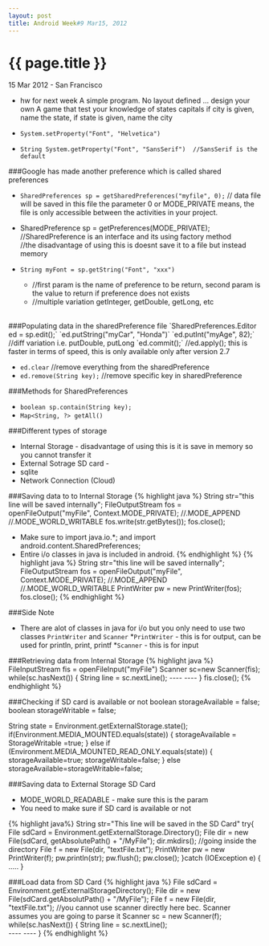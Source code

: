 ```yaml
---
layout: post
title: Android Week#9 Mar15, 2012
---
```


{{ page.title }}
================

<p class="meta">15 Mar 2012 - San Francisco</p>

* hw for next week
A simple program. No layout defined ... design your own
A game that test your knowledge of states capitals
if city is given, name the state, if state is given, name the city


* `System.setProperty("Font", "Helvetica")`
* `String System.getProperty("Font", "SansSerif")  //SansSerif is the default`

###Google has made another preference which is called shared preferences
* `SharedPreferences sp = getSharedPreferences("myfile", 0);` 
// data file will be saved in this file the parameter 0 or MODE_PRIVATE means, the file is only accessible between the activities in your project.
* SharedPreference sp = getPreferences(MODE_PRIVATE); 
//SharedPreference is an interface and its using factory method  
//the disadvantage of using this is doesnt save it to a file but instead memory

* `String myFont = sp.getString("Font", "xxx")` 
	* //first param is the name of preference to be return, second param is the value to return if preference does not exists
	* //multiple variation getInteger, getDouble, getLong, etc

<br/>
###Populating data in the sharedPreference file
 `SharedPreferences.Editor ed = sp.edit();`
  `ed.putString("myCar", "Honda")`
  `ed.putInt("myAge", 82);`
  //diff variation i.e. putDouble, putLong
  `ed.commit();`  
  //ed.apply(); this is faster in terms of speed, this is only available only after version 2.7

* `ed.clear` //remove everything from the sharedPreference
* `ed.remove(String key);` //remove specific key in sharedPreference

###Methods for SharedPreferences
* `boolean sp.contain(String key);`
* `Map<String, ?> getAll()`

###Different types of storage
* Internal Storage - disadvantage of using this is it is save in memory so you cannot transfer it
* External Sotrage SD card -
* sqlite 
* Network Connection (Cloud)

###Saving data to to Internal Storage
{% highlight java %}
String str="this line will be saved internally";
FileOutputStream fos = openFileOutput("myFile", Context.MODE_PRIVATE);
													 //.MODE_APPEND
													 //.MODE_WORLD_WRITABLE
fos.write(str.getBytes());
fos.close();
* Make sure to import java.io.*; and import android.content.SharedPreferences;
* Entire i/o classes in java is included in android.
{% endhighlight %}
{% highlight java %}
String str="this line will be saved internally";
FileOutputStream fos = openFileOutput("myFile", Context.MODE_PRIVATE);
													 //.MODE_APPEND
													 //.MODE_WORLD_WRITABLE
PrintWriter pw = new PrintWriter(fos);
fos.close();
{% endhighlight %}


###Side Note
* There are alot of classes in java for i/o but you only need to use two classes `PrintWriter` and `Scanner` 
	*`PrintWriter` - this is for output, can be used for println, print, printf
	*`Scanner` - this is for input
	

###Retrieving data from Internal Storage
{% highlight java %}
FileInputStream fis = openFileInput("myFile")
Scanner sc=new Scanner(fis);
while(sc.hasNext())
{
	String line = sc.nextLine();
	----
	----
}
fis.close();
{% endhighlight %}


###Checking if SD card is available or not
boolean storageAvailable = false;
boolean storageWritable = false;

String state = Environment.getExternalStorage.state();
if(Environment.MEDIA_MOUNTED.equals(state))
{
	storageAvailable = StorageWritable =true;
}
else if (Environment.MEDIA_MOUNTED_READ_ONLY.equals(state))
{
	storageAvailable=true;
	storageWritable=false;
}
else
	storageAvailable=storageWritable=false;
	
###Saving data to External Storage SD Card
* MODE_WORLD_READABLE - make sure this is the param
* You need to make sure if SD card is available or not 

{% highlight java%}
String str="This line will be saved in the SD Card"
try{
	File sdCard = Environment.getExternalStorage.Directory();
	File dir = new File(sdCard, getAbsolutePath() + "/MyFile");
	dir.mkdirs();   //going inside the directory
	File f = new File(dir, "textFile.txt");
	PrintWriter pw = new PrintWriter(f);
	pw.println(str);
	pw.flush();
	pw.close();
}catch (IOException e) {  .....  }

###Load data from SD Card
{% highlight java %}
File sdCard = Environment.getExternalStorageDirectory();
File dir = new File(sdCard.getAbsolutPath() + "/MyFile");
File f = new File(dir, "textFile.txt");  //you cannot use scanner directly here bec. Scanner assumes you are going to parse it
Scanner sc = new Scanner(f);
while(sc.hasNext())
{
	String line = sc.nextLine();  
	----
	----
}
{% endhighlight %}




	




